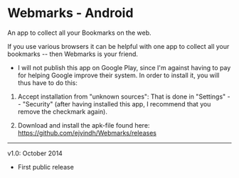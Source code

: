 Webmarks - Android
===================

An app to collect all your Bookmarks on the web.

If you use various browsers it can be helpful with one app to collect all your bookmarks -- then Webmarks is your friend.

* I will not publish this app on Google Play, since I'm against having to pay for helping Google improve their system. In order to install it, you will thus have to do this:

1) Accept installation from "unknown sources": That is done in "Settings" -- "Security" (after having installed this app, I recommend that you remove the checkmark again).

2) Download and install the apk-file found here:
https://github.com/ejvindh/Webmarks/releases

---------------
v1.0: October 2014
- First public release
